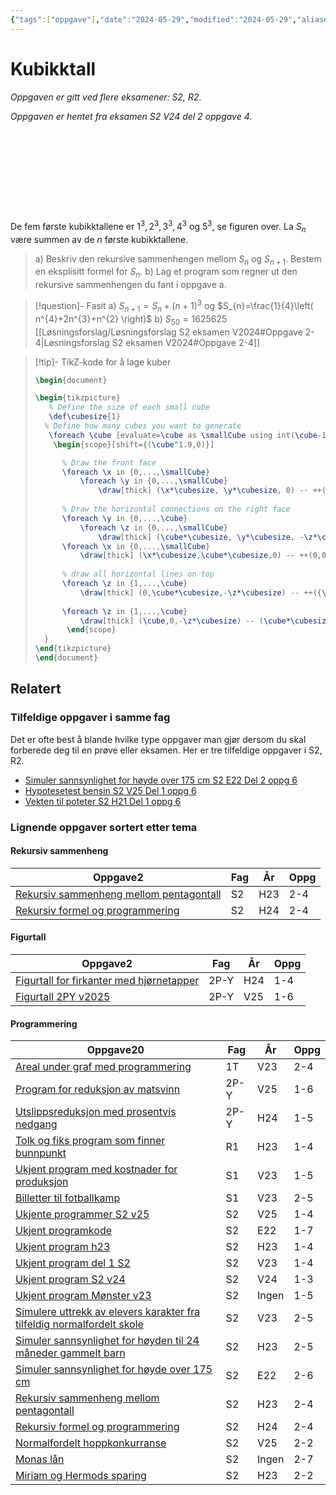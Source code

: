 ```yaml
---
{"tags":["oppgave"],"date":"2024-05-29","modified":"2024-05-29","aliases":null,"dg-publish":true,"temaer":["rekursiv sammenheng","figurtall","programmering"],"fag":["s2","r2"],"eksamen":"v24","del":2,"oppgave":"4","title":"Kubikktall","source":null,"todo":null,"permalink":"/kubikktall/","dgPassFrontmatter":true}
---
```



# Kubikktall

<p><span><em>Oppgaven er gitt ved flere eksamener: S2, R2.</em></span></p><p><span><em>Oppgaven er hentet fra eksamen S2 V24 del 2 oppgave 4.</em></span></p>

<?xml version="1.0" encoding="UTF-8"?>
<svg xmlns="http://www.w3.org/2000/svg" xmlns:xlink="http://www.w3.org/1999/xlink" width="772.01" height="197.095" viewBox="0 0 772.01 197.095">
<defs>
<clipPath id="clip-0">
<path clip-rule="nonzero" d="M 0 167 L 30 167 L 30 197.09375 L 0 197.09375 Z M 0 167 "/>
</clipPath>
<clipPath id="clip-1">
<path clip-rule="nonzero" d="M 17 174 L 51 174 L 51 197.09375 L 17 197.09375 Z M 17 174 "/>
</clipPath>
<clipPath id="clip-2">
<path clip-rule="nonzero" d="M 77 167 L 107 167 L 107 197.09375 L 77 197.09375 Z M 77 167 "/>
</clipPath>
<clipPath id="clip-3">
<path clip-rule="nonzero" d="M 105 167 L 135 167 L 135 197.09375 L 105 197.09375 Z M 105 167 "/>
</clipPath>
<clipPath id="clip-4">
<path clip-rule="nonzero" d="M 123 174 L 157 174 L 157 197.09375 L 123 197.09375 Z M 123 174 "/>
</clipPath>
<clipPath id="clip-5">
<path clip-rule="nonzero" d="M 134 163 L 168 163 L 168 197.09375 L 134 197.09375 Z M 134 163 "/>
</clipPath>
<clipPath id="clip-6">
<path clip-rule="nonzero" d="M 200 167 L 230 167 L 230 197.09375 L 200 197.09375 Z M 200 167 "/>
</clipPath>
<clipPath id="clip-7">
<path clip-rule="nonzero" d="M 228 167 L 258 167 L 258 197.09375 L 228 197.09375 Z M 228 167 "/>
</clipPath>
<clipPath id="clip-8">
<path clip-rule="nonzero" d="M 256 167 L 287 167 L 287 197.09375 L 256 197.09375 Z M 256 167 "/>
</clipPath>
<clipPath id="clip-9">
<path clip-rule="nonzero" d="M 274 174 L 308 174 L 308 197.09375 L 274 197.09375 Z M 274 174 "/>
</clipPath>
<clipPath id="clip-10">
<path clip-rule="nonzero" d="M 285 163 L 319 163 L 319 197.09375 L 285 197.09375 Z M 285 163 "/>
</clipPath>
<clipPath id="clip-11">
<path clip-rule="nonzero" d="M 366 167 L 396 167 L 396 197.09375 L 366 197.09375 Z M 366 167 "/>
</clipPath>
<clipPath id="clip-12">
<path clip-rule="nonzero" d="M 394 167 L 424 167 L 424 197.09375 L 394 197.09375 Z M 394 167 "/>
</clipPath>
<clipPath id="clip-13">
<path clip-rule="nonzero" d="M 423 167 L 453 167 L 453 197.09375 L 423 197.09375 Z M 423 167 "/>
</clipPath>
<clipPath id="clip-14">
<path clip-rule="nonzero" d="M 451 167 L 481 167 L 481 197.09375 L 451 197.09375 Z M 451 167 "/>
</clipPath>
<clipPath id="clip-15">
<path clip-rule="nonzero" d="M 468 174 L 503 174 L 503 197.09375 L 468 197.09375 Z M 468 174 "/>
</clipPath>
<clipPath id="clip-16">
<path clip-rule="nonzero" d="M 479 163 L 514 163 L 514 197.09375 L 479 197.09375 Z M 479 163 "/>
</clipPath>
<clipPath id="clip-17">
<path clip-rule="nonzero" d="M 574 167 L 605 167 L 605 197.09375 L 574 197.09375 Z M 574 167 "/>
</clipPath>
<clipPath id="clip-18">
<path clip-rule="nonzero" d="M 603 167 L 633 167 L 633 197.09375 L 603 197.09375 Z M 603 167 "/>
</clipPath>
<clipPath id="clip-19">
<path clip-rule="nonzero" d="M 631 167 L 661 167 L 661 197.09375 L 631 197.09375 Z M 631 167 "/>
</clipPath>
<clipPath id="clip-20">
<path clip-rule="nonzero" d="M 659 167 L 690 167 L 690 197.09375 L 659 197.09375 Z M 659 167 "/>
</clipPath>
<clipPath id="clip-21">
<path clip-rule="nonzero" d="M 688 167 L 718 167 L 718 197.09375 L 688 197.09375 Z M 688 167 "/>
</clipPath>
<clipPath id="clip-22">
<path clip-rule="nonzero" d="M 705 174 L 740 174 L 740 197.09375 L 705 197.09375 Z M 705 174 "/>
</clipPath>
<clipPath id="clip-23">
<path clip-rule="nonzero" d="M 716 163 L 751 163 L 751 197.09375 L 716 197.09375 Z M 716 163 "/>
</clipPath>
<clipPath id="clip-24">
<path clip-rule="nonzero" d="M 749 130 L 772.011719 130 L 772.011719 165 L 749 165 Z M 749 130 "/>
</clipPath>
<clipPath id="clip-25">
<path clip-rule="nonzero" d="M 749 102 L 772.011719 102 L 772.011719 136 L 749 136 Z M 749 102 "/>
</clipPath>
<clipPath id="clip-26">
<path clip-rule="nonzero" d="M 749 74 L 772.011719 74 L 772.011719 108 L 749 108 Z M 749 74 "/>
</clipPath>
<clipPath id="clip-27">
<path clip-rule="nonzero" d="M 749 45 L 772.011719 45 L 772.011719 80 L 749 80 Z M 749 45 "/>
</clipPath>
<clipPath id="clip-28">
<path clip-rule="nonzero" d="M 749 17 L 772.011719 17 L 772.011719 51 L 749 51 Z M 749 17 "/>
</clipPath>
<clipPath id="clip-29">
<path clip-rule="nonzero" d="M 749 0 L 772.011719 0 L 772.011719 23 L 749 23 Z M 749 0 "/>
</clipPath>
<clipPath id="clip-30">
<path clip-rule="nonzero" d="M 629 0 L 772.011719 0 L 772.011719 1 L 629 1 Z M 629 0 "/>
</clipPath>
<clipPath id="clip-31">
<path clip-rule="nonzero" d="M 771 0 L 772.011719 0 L 772.011719 143 L 771 143 Z M 771 0 "/>
</clipPath>
</defs>
<g clip-path="url(#clip-0)">
<path fill="none" stroke-width="0.79701" stroke-linecap="butt" stroke-linejoin="miter" stroke="rgb(100%, 100%, 100%)" stroke-opacity="1" stroke-miterlimit="10" d="M 28.346437 0.0006875 L 56.694094 0.0006875 L 56.694094 28.348344 L 28.346437 28.348344 Z M 28.346437 0.0006875 " transform="matrix(1, 0, 0, -1, -27.948, 196.696)"/>
</g>
<g clip-path="url(#clip-1)">
<path fill="none" stroke-width="0.79701" stroke-linecap="butt" stroke-linejoin="miter" stroke="rgb(100%, 100%, 100%)" stroke-opacity="1" stroke-miterlimit="10" d="M 56.694094 0.0006875 L 67.608156 10.91475 " transform="matrix(1, 0, 0, -1, -27.948, 196.696)"/>
</g>
<path fill="none" stroke-width="0.79701" stroke-linecap="butt" stroke-linejoin="miter" stroke="rgb(100%, 100%, 100%)" stroke-opacity="1" stroke-miterlimit="10" d="M 56.694094 28.348344 L 67.608156 39.2585 " transform="matrix(1, 0, 0, -1, -27.948, 196.696)"/>
<path fill="none" stroke-width="0.79701" stroke-linecap="butt" stroke-linejoin="miter" stroke="rgb(100%, 100%, 100%)" stroke-opacity="1" stroke-miterlimit="10" d="M 28.346437 28.348344 L 39.2605 39.2585 " transform="matrix(1, 0, 0, -1, -27.948, 196.696)"/>
<path fill="none" stroke-width="0.79701" stroke-linecap="butt" stroke-linejoin="miter" stroke="rgb(100%, 100%, 100%)" stroke-opacity="1" stroke-miterlimit="10" d="M 39.2605 39.2585 L 67.608156 39.2585 " transform="matrix(1, 0, 0, -1, -27.948, 196.696)"/>
<path fill="none" stroke-width="0.79701" stroke-linecap="butt" stroke-linejoin="miter" stroke="rgb(100%, 100%, 100%)" stroke-opacity="1" stroke-miterlimit="10" d="M 67.608156 10.91475 L 67.608156 39.2585 " transform="matrix(1, 0, 0, -1, -27.948, 196.696)"/>
<g clip-path="url(#clip-2)">
<path fill="none" stroke-width="0.79701" stroke-linecap="butt" stroke-linejoin="miter" stroke="rgb(100%, 100%, 100%)" stroke-opacity="1" stroke-miterlimit="10" d="M 105.768312 0.0006875 L 134.115969 0.0006875 L 134.115969 28.348344 L 105.768312 28.348344 Z M 105.768312 0.0006875 " transform="matrix(1, 0, 0, -1, -27.948, 196.696)"/>
</g>
<path fill="none" stroke-width="0.79701" stroke-linecap="butt" stroke-linejoin="miter" stroke="rgb(100%, 100%, 100%)" stroke-opacity="1" stroke-miterlimit="10" d="M 105.768312 28.348344 L 134.115969 28.348344 L 134.115969 56.692094 L 105.768312 56.692094 Z M 105.768312 28.348344 " transform="matrix(1, 0, 0, -1, -27.948, 196.696)"/>
<g clip-path="url(#clip-3)">
<path fill="none" stroke-width="0.79701" stroke-linecap="butt" stroke-linejoin="miter" stroke="rgb(100%, 100%, 100%)" stroke-opacity="1" stroke-miterlimit="10" d="M 134.115969 0.0006875 L 162.463625 0.0006875 L 162.463625 28.348344 L 134.115969 28.348344 Z M 134.115969 0.0006875 " transform="matrix(1, 0, 0, -1, -27.948, 196.696)"/>
</g>
<path fill="none" stroke-width="0.79701" stroke-linecap="butt" stroke-linejoin="miter" stroke="rgb(100%, 100%, 100%)" stroke-opacity="1" stroke-miterlimit="10" d="M 134.115969 28.348344 L 162.463625 28.348344 L 162.463625 56.692094 L 134.115969 56.692094 Z M 134.115969 28.348344 " transform="matrix(1, 0, 0, -1, -27.948, 196.696)"/>
<g clip-path="url(#clip-4)">
<path fill="none" stroke-width="0.79701" stroke-linecap="butt" stroke-linejoin="miter" stroke="rgb(100%, 100%, 100%)" stroke-opacity="1" stroke-miterlimit="10" d="M 162.463625 0.0006875 L 173.377688 10.91475 " transform="matrix(1, 0, 0, -1, -27.948, 196.696)"/>
</g>
<g clip-path="url(#clip-5)">
<path fill="none" stroke-width="0.79701" stroke-linecap="butt" stroke-linejoin="miter" stroke="rgb(100%, 100%, 100%)" stroke-opacity="1" stroke-miterlimit="10" d="M 173.377688 10.91475 L 184.287844 21.824906 " transform="matrix(1, 0, 0, -1, -27.948, 196.696)"/>
</g>
<path fill="none" stroke-width="0.79701" stroke-linecap="butt" stroke-linejoin="miter" stroke="rgb(100%, 100%, 100%)" stroke-opacity="1" stroke-miterlimit="10" d="M 162.463625 28.348344 L 173.377688 39.2585 " transform="matrix(1, 0, 0, -1, -27.948, 196.696)"/>
<path fill="none" stroke-width="0.79701" stroke-linecap="butt" stroke-linejoin="miter" stroke="rgb(100%, 100%, 100%)" stroke-opacity="1" stroke-miterlimit="10" d="M 173.377688 39.2585 L 184.287844 50.172562 " transform="matrix(1, 0, 0, -1, -27.948, 196.696)"/>
<path fill="none" stroke-width="0.79701" stroke-linecap="butt" stroke-linejoin="miter" stroke="rgb(100%, 100%, 100%)" stroke-opacity="1" stroke-miterlimit="10" d="M 162.463625 56.692094 L 173.377688 67.606156 " transform="matrix(1, 0, 0, -1, -27.948, 196.696)"/>
<path fill="none" stroke-width="0.79701" stroke-linecap="butt" stroke-linejoin="miter" stroke="rgb(100%, 100%, 100%)" stroke-opacity="1" stroke-miterlimit="10" d="M 173.377688 67.606156 L 184.287844 78.520219 " transform="matrix(1, 0, 0, -1, -27.948, 196.696)"/>
<path fill="none" stroke-width="0.79701" stroke-linecap="butt" stroke-linejoin="miter" stroke="rgb(100%, 100%, 100%)" stroke-opacity="1" stroke-miterlimit="10" d="M 105.768312 56.692094 L 127.596437 78.520219 " transform="matrix(1, 0, 0, -1, -27.948, 196.696)"/>
<path fill="none" stroke-width="0.79701" stroke-linecap="butt" stroke-linejoin="miter" stroke="rgb(100%, 100%, 100%)" stroke-opacity="1" stroke-miterlimit="10" d="M 134.115969 56.692094 L 155.944094 78.520219 " transform="matrix(1, 0, 0, -1, -27.948, 196.696)"/>
<path fill="none" stroke-width="0.79701" stroke-linecap="butt" stroke-linejoin="miter" stroke="rgb(100%, 100%, 100%)" stroke-opacity="1" stroke-miterlimit="10" d="M 116.682375 67.606156 L 173.377688 67.606156 " transform="matrix(1, 0, 0, -1, -27.948, 196.696)"/>
<path fill="none" stroke-width="0.79701" stroke-linecap="butt" stroke-linejoin="miter" stroke="rgb(100%, 100%, 100%)" stroke-opacity="1" stroke-miterlimit="10" d="M 127.596437 78.520219 L 184.287844 78.520219 " transform="matrix(1, 0, 0, -1, -27.948, 196.696)"/>
<path fill="none" stroke-width="0.79701" stroke-linecap="butt" stroke-linejoin="miter" stroke="rgb(100%, 100%, 100%)" stroke-opacity="1" stroke-miterlimit="10" d="M 173.377688 10.91475 L 173.377688 67.606156 " transform="matrix(1, 0, 0, -1, -27.948, 196.696)"/>
<path fill="none" stroke-width="0.79701" stroke-linecap="butt" stroke-linejoin="miter" stroke="rgb(100%, 100%, 100%)" stroke-opacity="1" stroke-miterlimit="10" d="M 184.287844 21.824906 L 184.287844 78.520219 " transform="matrix(1, 0, 0, -1, -27.948, 196.696)"/>
<g clip-path="url(#clip-6)">
<path fill="none" stroke-width="0.79701" stroke-linecap="butt" stroke-linejoin="miter" stroke="rgb(100%, 100%, 100%)" stroke-opacity="1" stroke-miterlimit="10" d="M 228.553469 0.0006875 L 256.901125 0.0006875 L 256.901125 28.348344 L 228.553469 28.348344 Z M 228.553469 0.0006875 " transform="matrix(1, 0, 0, -1, -27.948, 196.696)"/>
</g>
<path fill="none" stroke-width="0.79701" stroke-linecap="butt" stroke-linejoin="miter" stroke="rgb(100%, 100%, 100%)" stroke-opacity="1" stroke-miterlimit="10" d="M 228.553469 28.348344 L 256.901125 28.348344 L 256.901125 56.692094 L 228.553469 56.692094 Z M 228.553469 28.348344 " transform="matrix(1, 0, 0, -1, -27.948, 196.696)"/>
<path fill="none" stroke-width="0.79701" stroke-linecap="butt" stroke-linejoin="miter" stroke="rgb(100%, 100%, 100%)" stroke-opacity="1" stroke-miterlimit="10" d="M 228.553469 56.692094 L 256.901125 56.692094 L 256.901125 85.03975 L 228.553469 85.03975 Z M 228.553469 56.692094 " transform="matrix(1, 0, 0, -1, -27.948, 196.696)"/>
<g clip-path="url(#clip-7)">
<path fill="none" stroke-width="0.79701" stroke-linecap="butt" stroke-linejoin="miter" stroke="rgb(100%, 100%, 100%)" stroke-opacity="1" stroke-miterlimit="10" d="M 256.901125 0.0006875 L 285.248781 0.0006875 L 285.248781 28.348344 L 256.901125 28.348344 Z M 256.901125 0.0006875 " transform="matrix(1, 0, 0, -1, -27.948, 196.696)"/>
</g>
<path fill="none" stroke-width="0.79701" stroke-linecap="butt" stroke-linejoin="miter" stroke="rgb(100%, 100%, 100%)" stroke-opacity="1" stroke-miterlimit="10" d="M 256.901125 28.348344 L 285.248781 28.348344 L 285.248781 56.692094 L 256.901125 56.692094 Z M 256.901125 28.348344 " transform="matrix(1, 0, 0, -1, -27.948, 196.696)"/>
<path fill="none" stroke-width="0.79701" stroke-linecap="butt" stroke-linejoin="miter" stroke="rgb(100%, 100%, 100%)" stroke-opacity="1" stroke-miterlimit="10" d="M 256.901125 56.692094 L 285.248781 56.692094 L 285.248781 85.03975 L 256.901125 85.03975 Z M 256.901125 56.692094 " transform="matrix(1, 0, 0, -1, -27.948, 196.696)"/>
<g clip-path="url(#clip-8)">
<path fill="none" stroke-width="0.79701" stroke-linecap="butt" stroke-linejoin="miter" stroke="rgb(100%, 100%, 100%)" stroke-opacity="1" stroke-miterlimit="10" d="M 285.248781 0.0006875 L 313.596437 0.0006875 L 313.596437 28.348344 L 285.248781 28.348344 Z M 285.248781 0.0006875 " transform="matrix(1, 0, 0, -1, -27.948, 196.696)"/>
</g>
<path fill="none" stroke-width="0.79701" stroke-linecap="butt" stroke-linejoin="miter" stroke="rgb(100%, 100%, 100%)" stroke-opacity="1" stroke-miterlimit="10" d="M 285.248781 28.348344 L 313.596437 28.348344 L 313.596437 56.692094 L 285.248781 56.692094 Z M 285.248781 28.348344 " transform="matrix(1, 0, 0, -1, -27.948, 196.696)"/>
<path fill="none" stroke-width="0.79701" stroke-linecap="butt" stroke-linejoin="miter" stroke="rgb(100%, 100%, 100%)" stroke-opacity="1" stroke-miterlimit="10" d="M 285.248781 56.692094 L 313.596437 56.692094 L 313.596437 85.03975 L 285.248781 85.03975 Z M 285.248781 56.692094 " transform="matrix(1, 0, 0, -1, -27.948, 196.696)"/>
<g clip-path="url(#clip-9)">
<path fill="none" stroke-width="0.79701" stroke-linecap="butt" stroke-linejoin="miter" stroke="rgb(100%, 100%, 100%)" stroke-opacity="1" stroke-miterlimit="10" d="M 313.596437 0.0006875 L 324.506594 10.91475 " transform="matrix(1, 0, 0, -1, -27.948, 196.696)"/>
</g>
<g clip-path="url(#clip-10)">
<path fill="none" stroke-width="0.79701" stroke-linecap="butt" stroke-linejoin="miter" stroke="rgb(100%, 100%, 100%)" stroke-opacity="1" stroke-miterlimit="10" d="M 324.506594 10.91475 L 335.420656 21.824906 " transform="matrix(1, 0, 0, -1, -27.948, 196.696)"/>
</g>
<path fill="none" stroke-width="0.79701" stroke-linecap="butt" stroke-linejoin="miter" stroke="rgb(100%, 100%, 100%)" stroke-opacity="1" stroke-miterlimit="10" d="M 335.420656 21.824906 L 346.334719 32.738969 " transform="matrix(1, 0, 0, -1, -27.948, 196.696)"/>
<path fill="none" stroke-width="0.79701" stroke-linecap="butt" stroke-linejoin="miter" stroke="rgb(100%, 100%, 100%)" stroke-opacity="1" stroke-miterlimit="10" d="M 313.596437 28.348344 L 324.506594 39.2585 " transform="matrix(1, 0, 0, -1, -27.948, 196.696)"/>
<path fill="none" stroke-width="0.79701" stroke-linecap="butt" stroke-linejoin="miter" stroke="rgb(100%, 100%, 100%)" stroke-opacity="1" stroke-miterlimit="10" d="M 324.506594 39.2585 L 335.420656 50.172562 " transform="matrix(1, 0, 0, -1, -27.948, 196.696)"/>
<path fill="none" stroke-width="0.79701" stroke-linecap="butt" stroke-linejoin="miter" stroke="rgb(100%, 100%, 100%)" stroke-opacity="1" stroke-miterlimit="10" d="M 335.420656 50.172562 L 346.334719 61.086625 " transform="matrix(1, 0, 0, -1, -27.948, 196.696)"/>
<path fill="none" stroke-width="0.79701" stroke-linecap="butt" stroke-linejoin="miter" stroke="rgb(100%, 100%, 100%)" stroke-opacity="1" stroke-miterlimit="10" d="M 313.596437 56.692094 L 324.506594 67.606156 " transform="matrix(1, 0, 0, -1, -27.948, 196.696)"/>
<path fill="none" stroke-width="0.79701" stroke-linecap="butt" stroke-linejoin="miter" stroke="rgb(100%, 100%, 100%)" stroke-opacity="1" stroke-miterlimit="10" d="M 324.506594 67.606156 L 335.420656 78.520219 " transform="matrix(1, 0, 0, -1, -27.948, 196.696)"/>
<path fill="none" stroke-width="0.79701" stroke-linecap="butt" stroke-linejoin="miter" stroke="rgb(100%, 100%, 100%)" stroke-opacity="1" stroke-miterlimit="10" d="M 335.420656 78.520219 L 346.334719 89.434281 " transform="matrix(1, 0, 0, -1, -27.948, 196.696)"/>
<path fill="none" stroke-width="0.79701" stroke-linecap="butt" stroke-linejoin="miter" stroke="rgb(100%, 100%, 100%)" stroke-opacity="1" stroke-miterlimit="10" d="M 313.596437 85.03975 L 324.506594 95.953812 " transform="matrix(1, 0, 0, -1, -27.948, 196.696)"/>
<path fill="none" stroke-width="0.79701" stroke-linecap="butt" stroke-linejoin="miter" stroke="rgb(100%, 100%, 100%)" stroke-opacity="1" stroke-miterlimit="10" d="M 324.506594 95.953812 L 335.420656 106.867875 " transform="matrix(1, 0, 0, -1, -27.948, 196.696)"/>
<path fill="none" stroke-width="0.79701" stroke-linecap="butt" stroke-linejoin="miter" stroke="rgb(100%, 100%, 100%)" stroke-opacity="1" stroke-miterlimit="10" d="M 335.420656 106.867875 L 346.334719 117.781937 " transform="matrix(1, 0, 0, -1, -27.948, 196.696)"/>
<path fill="none" stroke-width="0.79701" stroke-linecap="butt" stroke-linejoin="miter" stroke="rgb(100%, 100%, 100%)" stroke-opacity="1" stroke-miterlimit="10" d="M 228.553469 85.03975 L 261.295656 117.781937 " transform="matrix(1, 0, 0, -1, -27.948, 196.696)"/>
<path fill="none" stroke-width="0.79701" stroke-linecap="butt" stroke-linejoin="miter" stroke="rgb(100%, 100%, 100%)" stroke-opacity="1" stroke-miterlimit="10" d="M 256.901125 85.03975 L 289.639406 117.781937 " transform="matrix(1, 0, 0, -1, -27.948, 196.696)"/>
<path fill="none" stroke-width="0.79701" stroke-linecap="butt" stroke-linejoin="miter" stroke="rgb(100%, 100%, 100%)" stroke-opacity="1" stroke-miterlimit="10" d="M 285.248781 85.03975 L 317.987062 117.781937 " transform="matrix(1, 0, 0, -1, -27.948, 196.696)"/>
<path fill="none" stroke-width="0.79701" stroke-linecap="butt" stroke-linejoin="miter" stroke="rgb(100%, 100%, 100%)" stroke-opacity="1" stroke-miterlimit="10" d="M 239.467531 95.953812 L 324.506594 95.953812 " transform="matrix(1, 0, 0, -1, -27.948, 196.696)"/>
<path fill="none" stroke-width="0.79701" stroke-linecap="butt" stroke-linejoin="miter" stroke="rgb(100%, 100%, 100%)" stroke-opacity="1" stroke-miterlimit="10" d="M 250.381594 106.867875 L 335.420656 106.867875 " transform="matrix(1, 0, 0, -1, -27.948, 196.696)"/>
<path fill="none" stroke-width="0.79701" stroke-linecap="butt" stroke-linejoin="miter" stroke="rgb(100%, 100%, 100%)" stroke-opacity="1" stroke-miterlimit="10" d="M 261.295656 117.781937 L 346.334719 117.781937 " transform="matrix(1, 0, 0, -1, -27.948, 196.696)"/>
<path fill="none" stroke-width="0.79701" stroke-linecap="butt" stroke-linejoin="miter" stroke="rgb(100%, 100%, 100%)" stroke-opacity="1" stroke-miterlimit="10" d="M 324.506594 10.91475 L 324.506594 95.953812 " transform="matrix(1, 0, 0, -1, -27.948, 196.696)"/>
<path fill="none" stroke-width="0.79701" stroke-linecap="butt" stroke-linejoin="miter" stroke="rgb(100%, 100%, 100%)" stroke-opacity="1" stroke-miterlimit="10" d="M 335.420656 21.824906 L 335.420656 106.867875 " transform="matrix(1, 0, 0, -1, -27.948, 196.696)"/>
<path fill="none" stroke-width="0.79701" stroke-linecap="butt" stroke-linejoin="miter" stroke="rgb(100%, 100%, 100%)" stroke-opacity="1" stroke-miterlimit="10" d="M 346.334719 32.738969 L 346.334719 117.781937 " transform="matrix(1, 0, 0, -1, -27.948, 196.696)"/>
<g clip-path="url(#clip-11)">
<path fill="none" stroke-width="0.79701" stroke-linecap="butt" stroke-linejoin="miter" stroke="rgb(100%, 100%, 100%)" stroke-opacity="1" stroke-miterlimit="10" d="M 394.819094 0.0006875 L 423.16675 0.0006875 L 423.16675 28.348344 L 394.819094 28.348344 Z M 394.819094 0.0006875 " transform="matrix(1, 0, 0, -1, -27.948, 196.696)"/>
</g>
<path fill="none" stroke-width="0.79701" stroke-linecap="butt" stroke-linejoin="miter" stroke="rgb(100%, 100%, 100%)" stroke-opacity="1" stroke-miterlimit="10" d="M 394.819094 28.348344 L 423.16675 28.348344 L 423.16675 56.692094 L 394.819094 56.692094 Z M 394.819094 28.348344 " transform="matrix(1, 0, 0, -1, -27.948, 196.696)"/>
<path fill="none" stroke-width="0.79701" stroke-linecap="butt" stroke-linejoin="miter" stroke="rgb(100%, 100%, 100%)" stroke-opacity="1" stroke-miterlimit="10" d="M 394.819094 56.692094 L 423.16675 56.692094 L 423.16675 85.03975 L 394.819094 85.03975 Z M 394.819094 56.692094 " transform="matrix(1, 0, 0, -1, -27.948, 196.696)"/>
<path fill="none" stroke-width="0.79701" stroke-linecap="butt" stroke-linejoin="miter" stroke="rgb(100%, 100%, 100%)" stroke-opacity="1" stroke-miterlimit="10" d="M 394.819094 85.03975 L 423.16675 85.03975 L 423.16675 113.387406 L 394.819094 113.387406 Z M 394.819094 85.03975 " transform="matrix(1, 0, 0, -1, -27.948, 196.696)"/>
<g clip-path="url(#clip-12)">
<path fill="none" stroke-width="0.79701" stroke-linecap="butt" stroke-linejoin="miter" stroke="rgb(100%, 100%, 100%)" stroke-opacity="1" stroke-miterlimit="10" d="M 423.16675 0.0006875 L 451.514406 0.0006875 L 451.514406 28.348344 L 423.16675 28.348344 Z M 423.16675 0.0006875 " transform="matrix(1, 0, 0, -1, -27.948, 196.696)"/>
</g>
<path fill="none" stroke-width="0.79701" stroke-linecap="butt" stroke-linejoin="miter" stroke="rgb(100%, 100%, 100%)" stroke-opacity="1" stroke-miterlimit="10" d="M 423.16675 28.348344 L 451.514406 28.348344 L 451.514406 56.692094 L 423.16675 56.692094 Z M 423.16675 28.348344 " transform="matrix(1, 0, 0, -1, -27.948, 196.696)"/>
<path fill="none" stroke-width="0.79701" stroke-linecap="butt" stroke-linejoin="miter" stroke="rgb(100%, 100%, 100%)" stroke-opacity="1" stroke-miterlimit="10" d="M 423.16675 56.692094 L 451.514406 56.692094 L 451.514406 85.03975 L 423.16675 85.03975 Z M 423.16675 56.692094 " transform="matrix(1, 0, 0, -1, -27.948, 196.696)"/>
<path fill="none" stroke-width="0.79701" stroke-linecap="butt" stroke-linejoin="miter" stroke="rgb(100%, 100%, 100%)" stroke-opacity="1" stroke-miterlimit="10" d="M 423.16675 85.03975 L 451.514406 85.03975 L 451.514406 113.387406 L 423.16675 113.387406 Z M 423.16675 85.03975 " transform="matrix(1, 0, 0, -1, -27.948, 196.696)"/>
<g clip-path="url(#clip-13)">
<path fill="none" stroke-width="0.79701" stroke-linecap="butt" stroke-linejoin="miter" stroke="rgb(100%, 100%, 100%)" stroke-opacity="1" stroke-miterlimit="10" d="M 451.514406 0.0006875 L 479.858156 0.0006875 L 479.858156 28.348344 L 451.514406 28.348344 Z M 451.514406 0.0006875 " transform="matrix(1, 0, 0, -1, -27.948, 196.696)"/>
</g>
<path fill="none" stroke-width="0.79701" stroke-linecap="butt" stroke-linejoin="miter" stroke="rgb(100%, 100%, 100%)" stroke-opacity="1" stroke-miterlimit="10" d="M 451.514406 28.348344 L 479.858156 28.348344 L 479.858156 56.692094 L 451.514406 56.692094 Z M 451.514406 28.348344 " transform="matrix(1, 0, 0, -1, -27.948, 196.696)"/>
<path fill="none" stroke-width="0.79701" stroke-linecap="butt" stroke-linejoin="miter" stroke="rgb(100%, 100%, 100%)" stroke-opacity="1" stroke-miterlimit="10" d="M 451.514406 56.692094 L 479.858156 56.692094 L 479.858156 85.03975 L 451.514406 85.03975 Z M 451.514406 56.692094 " transform="matrix(1, 0, 0, -1, -27.948, 196.696)"/>
<path fill="none" stroke-width="0.79701" stroke-linecap="butt" stroke-linejoin="miter" stroke="rgb(100%, 100%, 100%)" stroke-opacity="1" stroke-miterlimit="10" d="M 451.514406 85.03975 L 479.858156 85.03975 L 479.858156 113.387406 L 451.514406 113.387406 Z M 451.514406 85.03975 " transform="matrix(1, 0, 0, -1, -27.948, 196.696)"/>
<g clip-path="url(#clip-14)">
<path fill="none" stroke-width="0.79701" stroke-linecap="butt" stroke-linejoin="miter" stroke="rgb(100%, 100%, 100%)" stroke-opacity="1" stroke-miterlimit="10" d="M 479.858156 0.0006875 L 508.205812 0.0006875 L 508.205812 28.348344 L 479.858156 28.348344 Z M 479.858156 0.0006875 " transform="matrix(1, 0, 0, -1, -27.948, 196.696)"/>
</g>
<path fill="none" stroke-width="0.79701" stroke-linecap="butt" stroke-linejoin="miter" stroke="rgb(100%, 100%, 100%)" stroke-opacity="1" stroke-miterlimit="10" d="M 479.858156 28.348344 L 508.205812 28.348344 L 508.205812 56.692094 L 479.858156 56.692094 Z M 479.858156 28.348344 " transform="matrix(1, 0, 0, -1, -27.948, 196.696)"/>
<path fill="none" stroke-width="0.79701" stroke-linecap="butt" stroke-linejoin="miter" stroke="rgb(100%, 100%, 100%)" stroke-opacity="1" stroke-miterlimit="10" d="M 479.858156 56.692094 L 508.205812 56.692094 L 508.205812 85.03975 L 479.858156 85.03975 Z M 479.858156 56.692094 " transform="matrix(1, 0, 0, -1, -27.948, 196.696)"/>
<path fill="none" stroke-width="0.79701" stroke-linecap="butt" stroke-linejoin="miter" stroke="rgb(100%, 100%, 100%)" stroke-opacity="1" stroke-miterlimit="10" d="M 479.858156 85.03975 L 508.205812 85.03975 L 508.205812 113.387406 L 479.858156 113.387406 Z M 479.858156 85.03975 " transform="matrix(1, 0, 0, -1, -27.948, 196.696)"/>
<g clip-path="url(#clip-15)">
<path fill="none" stroke-width="0.79701" stroke-linecap="butt" stroke-linejoin="miter" stroke="rgb(100%, 100%, 100%)" stroke-opacity="1" stroke-miterlimit="10" d="M 508.205812 0.0006875 L 519.119875 10.91475 " transform="matrix(1, 0, 0, -1, -27.948, 196.696)"/>
</g>
<g clip-path="url(#clip-16)">
<path fill="none" stroke-width="0.79701" stroke-linecap="butt" stroke-linejoin="miter" stroke="rgb(100%, 100%, 100%)" stroke-opacity="1" stroke-miterlimit="10" d="M 519.119875 10.91475 L 530.033937 21.824906 " transform="matrix(1, 0, 0, -1, -27.948, 196.696)"/>
</g>
<path fill="none" stroke-width="0.79701" stroke-linecap="butt" stroke-linejoin="miter" stroke="rgb(100%, 100%, 100%)" stroke-opacity="1" stroke-miterlimit="10" d="M 530.033937 21.824906 L 540.948 32.738969 " transform="matrix(1, 0, 0, -1, -27.948, 196.696)"/>
<path fill="none" stroke-width="0.79701" stroke-linecap="butt" stroke-linejoin="miter" stroke="rgb(100%, 100%, 100%)" stroke-opacity="1" stroke-miterlimit="10" d="M 540.948 32.738969 L 551.858156 43.653031 " transform="matrix(1, 0, 0, -1, -27.948, 196.696)"/>
<path fill="none" stroke-width="0.79701" stroke-linecap="butt" stroke-linejoin="miter" stroke="rgb(100%, 100%, 100%)" stroke-opacity="1" stroke-miterlimit="10" d="M 508.205812 28.348344 L 519.119875 39.2585 " transform="matrix(1, 0, 0, -1, -27.948, 196.696)"/>
<path fill="none" stroke-width="0.79701" stroke-linecap="butt" stroke-linejoin="miter" stroke="rgb(100%, 100%, 100%)" stroke-opacity="1" stroke-miterlimit="10" d="M 519.119875 39.2585 L 530.033937 50.172562 " transform="matrix(1, 0, 0, -1, -27.948, 196.696)"/>
<path fill="none" stroke-width="0.79701" stroke-linecap="butt" stroke-linejoin="miter" stroke="rgb(100%, 100%, 100%)" stroke-opacity="1" stroke-miterlimit="10" d="M 530.033937 50.172562 L 540.948 61.086625 " transform="matrix(1, 0, 0, -1, -27.948, 196.696)"/>
<path fill="none" stroke-width="0.79701" stroke-linecap="butt" stroke-linejoin="miter" stroke="rgb(100%, 100%, 100%)" stroke-opacity="1" stroke-miterlimit="10" d="M 540.948 61.086625 L 551.858156 72.000687 " transform="matrix(1, 0, 0, -1, -27.948, 196.696)"/>
<path fill="none" stroke-width="0.79701" stroke-linecap="butt" stroke-linejoin="miter" stroke="rgb(100%, 100%, 100%)" stroke-opacity="1" stroke-miterlimit="10" d="M 508.205812 56.692094 L 519.119875 67.606156 " transform="matrix(1, 0, 0, -1, -27.948, 196.696)"/>
<path fill="none" stroke-width="0.79701" stroke-linecap="butt" stroke-linejoin="miter" stroke="rgb(100%, 100%, 100%)" stroke-opacity="1" stroke-miterlimit="10" d="M 519.119875 67.606156 L 530.033937 78.520219 " transform="matrix(1, 0, 0, -1, -27.948, 196.696)"/>
<path fill="none" stroke-width="0.79701" stroke-linecap="butt" stroke-linejoin="miter" stroke="rgb(100%, 100%, 100%)" stroke-opacity="1" stroke-miterlimit="10" d="M 530.033937 78.520219 L 540.948 89.434281 " transform="matrix(1, 0, 0, -1, -27.948, 196.696)"/>
<path fill="none" stroke-width="0.79701" stroke-linecap="butt" stroke-linejoin="miter" stroke="rgb(100%, 100%, 100%)" stroke-opacity="1" stroke-miterlimit="10" d="M 540.948 89.434281 L 551.858156 100.348344 " transform="matrix(1, 0, 0, -1, -27.948, 196.696)"/>
<path fill="none" stroke-width="0.79701" stroke-linecap="butt" stroke-linejoin="miter" stroke="rgb(100%, 100%, 100%)" stroke-opacity="1" stroke-miterlimit="10" d="M 508.205812 85.03975 L 519.119875 95.953812 " transform="matrix(1, 0, 0, -1, -27.948, 196.696)"/>
<path fill="none" stroke-width="0.79701" stroke-linecap="butt" stroke-linejoin="miter" stroke="rgb(100%, 100%, 100%)" stroke-opacity="1" stroke-miterlimit="10" d="M 519.119875 95.953812 L 530.033937 106.867875 " transform="matrix(1, 0, 0, -1, -27.948, 196.696)"/>
<path fill="none" stroke-width="0.79701" stroke-linecap="butt" stroke-linejoin="miter" stroke="rgb(100%, 100%, 100%)" stroke-opacity="1" stroke-miterlimit="10" d="M 530.033937 106.867875 L 540.948 117.781937 " transform="matrix(1, 0, 0, -1, -27.948, 196.696)"/>
<path fill="none" stroke-width="0.79701" stroke-linecap="butt" stroke-linejoin="miter" stroke="rgb(100%, 100%, 100%)" stroke-opacity="1" stroke-miterlimit="10" d="M 540.948 117.781937 L 551.858156 128.692094 " transform="matrix(1, 0, 0, -1, -27.948, 196.696)"/>
<path fill="none" stroke-width="0.79701" stroke-linecap="butt" stroke-linejoin="miter" stroke="rgb(100%, 100%, 100%)" stroke-opacity="1" stroke-miterlimit="10" d="M 508.205812 113.387406 L 519.119875 124.301469 " transform="matrix(1, 0, 0, -1, -27.948, 196.696)"/>
<path fill="none" stroke-width="0.79701" stroke-linecap="butt" stroke-linejoin="miter" stroke="rgb(100%, 100%, 100%)" stroke-opacity="1" stroke-miterlimit="10" d="M 519.119875 124.301469 L 530.033937 135.215531 " transform="matrix(1, 0, 0, -1, -27.948, 196.696)"/>
<path fill="none" stroke-width="0.79701" stroke-linecap="butt" stroke-linejoin="miter" stroke="rgb(100%, 100%, 100%)" stroke-opacity="1" stroke-miterlimit="10" d="M 530.033937 135.215531 L 540.948 146.125687 " transform="matrix(1, 0, 0, -1, -27.948, 196.696)"/>
<path fill="none" stroke-width="0.79701" stroke-linecap="butt" stroke-linejoin="miter" stroke="rgb(100%, 100%, 100%)" stroke-opacity="1" stroke-miterlimit="10" d="M 540.948 146.125687 L 551.858156 157.03975 " transform="matrix(1, 0, 0, -1, -27.948, 196.696)"/>
<path fill="none" stroke-width="0.79701" stroke-linecap="butt" stroke-linejoin="miter" stroke="rgb(100%, 100%, 100%)" stroke-opacity="1" stroke-miterlimit="10" d="M 394.819094 113.387406 L 438.471437 157.03975 " transform="matrix(1, 0, 0, -1, -27.948, 196.696)"/>
<path fill="none" stroke-width="0.79701" stroke-linecap="butt" stroke-linejoin="miter" stroke="rgb(100%, 100%, 100%)" stroke-opacity="1" stroke-miterlimit="10" d="M 423.16675 113.387406 L 466.819094 157.03975 " transform="matrix(1, 0, 0, -1, -27.948, 196.696)"/>
<path fill="none" stroke-width="0.79701" stroke-linecap="butt" stroke-linejoin="miter" stroke="rgb(100%, 100%, 100%)" stroke-opacity="1" stroke-miterlimit="10" d="M 451.514406 113.387406 L 495.16675 157.03975 " transform="matrix(1, 0, 0, -1, -27.948, 196.696)"/>
<path fill="none" stroke-width="0.79701" stroke-linecap="butt" stroke-linejoin="miter" stroke="rgb(100%, 100%, 100%)" stroke-opacity="1" stroke-miterlimit="10" d="M 479.858156 113.387406 L 523.514406 157.03975 " transform="matrix(1, 0, 0, -1, -27.948, 196.696)"/>
<path fill="none" stroke-width="0.79701" stroke-linecap="butt" stroke-linejoin="miter" stroke="rgb(100%, 100%, 100%)" stroke-opacity="1" stroke-miterlimit="10" d="M 405.733156 124.301469 L 519.119875 124.301469 " transform="matrix(1, 0, 0, -1, -27.948, 196.696)"/>
<path fill="none" stroke-width="0.79701" stroke-linecap="butt" stroke-linejoin="miter" stroke="rgb(100%, 100%, 100%)" stroke-opacity="1" stroke-miterlimit="10" d="M 416.647219 135.215531 L 530.033937 135.215531 " transform="matrix(1, 0, 0, -1, -27.948, 196.696)"/>
<path fill="none" stroke-width="0.79701" stroke-linecap="butt" stroke-linejoin="miter" stroke="rgb(100%, 100%, 100%)" stroke-opacity="1" stroke-miterlimit="10" d="M 427.561281 146.125687 L 540.948 146.125687 " transform="matrix(1, 0, 0, -1, -27.948, 196.696)"/>
<path fill="none" stroke-width="0.79701" stroke-linecap="butt" stroke-linejoin="miter" stroke="rgb(100%, 100%, 100%)" stroke-opacity="1" stroke-miterlimit="10" d="M 438.471437 157.03975 L 551.858156 157.03975 " transform="matrix(1, 0, 0, -1, -27.948, 196.696)"/>
<path fill="none" stroke-width="0.79701" stroke-linecap="butt" stroke-linejoin="miter" stroke="rgb(100%, 100%, 100%)" stroke-opacity="1" stroke-miterlimit="10" d="M 519.119875 10.91475 L 519.119875 124.301469 " transform="matrix(1, 0, 0, -1, -27.948, 196.696)"/>
<path fill="none" stroke-width="0.79701" stroke-linecap="butt" stroke-linejoin="miter" stroke="rgb(100%, 100%, 100%)" stroke-opacity="1" stroke-miterlimit="10" d="M 530.033937 21.824906 L 530.033937 135.215531 " transform="matrix(1, 0, 0, -1, -27.948, 196.696)"/>
<path fill="none" stroke-width="0.79701" stroke-linecap="butt" stroke-linejoin="miter" stroke="rgb(100%, 100%, 100%)" stroke-opacity="1" stroke-miterlimit="10" d="M 540.948 32.738969 L 540.948 146.125687 " transform="matrix(1, 0, 0, -1, -27.948, 196.696)"/>
<path fill="none" stroke-width="0.79701" stroke-linecap="butt" stroke-linejoin="miter" stroke="rgb(100%, 100%, 100%)" stroke-opacity="1" stroke-miterlimit="10" d="M 551.858156 43.653031 L 551.858156 157.03975 " transform="matrix(1, 0, 0, -1, -27.948, 196.696)"/>
<g clip-path="url(#clip-17)">
<path fill="none" stroke-width="0.79701" stroke-linecap="butt" stroke-linejoin="miter" stroke="rgb(100%, 100%, 100%)" stroke-opacity="1" stroke-miterlimit="10" d="M 603.268312 0.0006875 L 631.615969 0.0006875 L 631.615969 28.348344 L 603.268312 28.348344 Z M 603.268312 0.0006875 " transform="matrix(1, 0, 0, -1, -27.948, 196.696)"/>
</g>
<path fill="none" stroke-width="0.79701" stroke-linecap="butt" stroke-linejoin="miter" stroke="rgb(100%, 100%, 100%)" stroke-opacity="1" stroke-miterlimit="10" d="M 603.268312 28.348344 L 631.615969 28.348344 L 631.615969 56.692094 L 603.268312 56.692094 Z M 603.268312 28.348344 " transform="matrix(1, 0, 0, -1, -27.948, 196.696)"/>
<path fill="none" stroke-width="0.79701" stroke-linecap="butt" stroke-linejoin="miter" stroke="rgb(100%, 100%, 100%)" stroke-opacity="1" stroke-miterlimit="10" d="M 603.268312 56.692094 L 631.615969 56.692094 L 631.615969 85.03975 L 603.268312 85.03975 Z M 603.268312 56.692094 " transform="matrix(1, 0, 0, -1, -27.948, 196.696)"/>
<path fill="none" stroke-width="0.79701" stroke-linecap="butt" stroke-linejoin="miter" stroke="rgb(100%, 100%, 100%)" stroke-opacity="1" stroke-miterlimit="10" d="M 603.268312 85.03975 L 631.615969 85.03975 L 631.615969 113.387406 L 603.268312 113.387406 Z M 603.268312 85.03975 " transform="matrix(1, 0, 0, -1, -27.948, 196.696)"/>
<path fill="none" stroke-width="0.79701" stroke-linecap="butt" stroke-linejoin="miter" stroke="rgb(100%, 100%, 100%)" stroke-opacity="1" stroke-miterlimit="10" d="M 603.268312 113.387406 L 631.615969 113.387406 L 631.615969 141.735062 L 603.268312 141.735062 Z M 603.268312 113.387406 " transform="matrix(1, 0, 0, -1, -27.948, 196.696)"/>
<g clip-path="url(#clip-18)">
<path fill="none" stroke-width="0.79701" stroke-linecap="butt" stroke-linejoin="miter" stroke="rgb(100%, 100%, 100%)" stroke-opacity="1" stroke-miterlimit="10" d="M 631.615969 0.0006875 L 659.963625 0.0006875 L 659.963625 28.348344 L 631.615969 28.348344 Z M 631.615969 0.0006875 " transform="matrix(1, 0, 0, -1, -27.948, 196.696)"/>
</g>
<path fill="none" stroke-width="0.79701" stroke-linecap="butt" stroke-linejoin="miter" stroke="rgb(100%, 100%, 100%)" stroke-opacity="1" stroke-miterlimit="10" d="M 631.615969 28.348344 L 659.963625 28.348344 L 659.963625 56.692094 L 631.615969 56.692094 Z M 631.615969 28.348344 " transform="matrix(1, 0, 0, -1, -27.948, 196.696)"/>
<path fill="none" stroke-width="0.79701" stroke-linecap="butt" stroke-linejoin="miter" stroke="rgb(100%, 100%, 100%)" stroke-opacity="1" stroke-miterlimit="10" d="M 631.615969 56.692094 L 659.963625 56.692094 L 659.963625 85.03975 L 631.615969 85.03975 Z M 631.615969 56.692094 " transform="matrix(1, 0, 0, -1, -27.948, 196.696)"/>
<path fill="none" stroke-width="0.79701" stroke-linecap="butt" stroke-linejoin="miter" stroke="rgb(100%, 100%, 100%)" stroke-opacity="1" stroke-miterlimit="10" d="M 631.615969 85.03975 L 659.963625 85.03975 L 659.963625 113.387406 L 631.615969 113.387406 Z M 631.615969 85.03975 " transform="matrix(1, 0, 0, -1, -27.948, 196.696)"/>
<path fill="none" stroke-width="0.79701" stroke-linecap="butt" stroke-linejoin="miter" stroke="rgb(100%, 100%, 100%)" stroke-opacity="1" stroke-miterlimit="10" d="M 631.615969 113.387406 L 659.963625 113.387406 L 659.963625 141.735062 L 631.615969 141.735062 Z M 631.615969 113.387406 " transform="matrix(1, 0, 0, -1, -27.948, 196.696)"/>
<g clip-path="url(#clip-19)">
<path fill="none" stroke-width="0.79701" stroke-linecap="butt" stroke-linejoin="miter" stroke="rgb(100%, 100%, 100%)" stroke-opacity="1" stroke-miterlimit="10" d="M 659.963625 0.0006875 L 688.311281 0.0006875 L 688.311281 28.348344 L 659.963625 28.348344 Z M 659.963625 0.0006875 " transform="matrix(1, 0, 0, -1, -27.948, 196.696)"/>
</g>
<path fill="none" stroke-width="0.79701" stroke-linecap="butt" stroke-linejoin="miter" stroke="rgb(100%, 100%, 100%)" stroke-opacity="1" stroke-miterlimit="10" d="M 659.963625 28.348344 L 688.311281 28.348344 L 688.311281 56.692094 L 659.963625 56.692094 Z M 659.963625 28.348344 " transform="matrix(1, 0, 0, -1, -27.948, 196.696)"/>
<path fill="none" stroke-width="0.79701" stroke-linecap="butt" stroke-linejoin="miter" stroke="rgb(100%, 100%, 100%)" stroke-opacity="1" stroke-miterlimit="10" d="M 659.963625 56.692094 L 688.311281 56.692094 L 688.311281 85.03975 L 659.963625 85.03975 Z M 659.963625 56.692094 " transform="matrix(1, 0, 0, -1, -27.948, 196.696)"/>
<path fill="none" stroke-width="0.79701" stroke-linecap="butt" stroke-linejoin="miter" stroke="rgb(100%, 100%, 100%)" stroke-opacity="1" stroke-miterlimit="10" d="M 659.963625 85.03975 L 688.311281 85.03975 L 688.311281 113.387406 L 659.963625 113.387406 Z M 659.963625 85.03975 " transform="matrix(1, 0, 0, -1, -27.948, 196.696)"/>
<path fill="none" stroke-width="0.79701" stroke-linecap="butt" stroke-linejoin="miter" stroke="rgb(100%, 100%, 100%)" stroke-opacity="1" stroke-miterlimit="10" d="M 659.963625 113.387406 L 688.311281 113.387406 L 688.311281 141.735062 L 659.963625 141.735062 Z M 659.963625 113.387406 " transform="matrix(1, 0, 0, -1, -27.948, 196.696)"/>
<g clip-path="url(#clip-20)">
<path fill="none" stroke-width="0.79701" stroke-linecap="butt" stroke-linejoin="miter" stroke="rgb(100%, 100%, 100%)" stroke-opacity="1" stroke-miterlimit="10" d="M 688.311281 0.0006875 L 716.655031 0.0006875 L 716.655031 28.348344 L 688.311281 28.348344 Z M 688.311281 0.0006875 " transform="matrix(1, 0, 0, -1, -27.948, 196.696)"/>
</g>
<path fill="none" stroke-width="0.79701" stroke-linecap="butt" stroke-linejoin="miter" stroke="rgb(100%, 100%, 100%)" stroke-opacity="1" stroke-miterlimit="10" d="M 688.311281 28.348344 L 716.655031 28.348344 L 716.655031 56.692094 L 688.311281 56.692094 Z M 688.311281 28.348344 " transform="matrix(1, 0, 0, -1, -27.948, 196.696)"/>
<path fill="none" stroke-width="0.79701" stroke-linecap="butt" stroke-linejoin="miter" stroke="rgb(100%, 100%, 100%)" stroke-opacity="1" stroke-miterlimit="10" d="M 688.311281 56.692094 L 716.655031 56.692094 L 716.655031 85.03975 L 688.311281 85.03975 Z M 688.311281 56.692094 " transform="matrix(1, 0, 0, -1, -27.948, 196.696)"/>
<path fill="none" stroke-width="0.79701" stroke-linecap="butt" stroke-linejoin="miter" stroke="rgb(100%, 100%, 100%)" stroke-opacity="1" stroke-miterlimit="10" d="M 688.311281 85.03975 L 716.655031 85.03975 L 716.655031 113.387406 L 688.311281 113.387406 Z M 688.311281 85.03975 " transform="matrix(1, 0, 0, -1, -27.948, 196.696)"/>
<path fill="none" stroke-width="0.79701" stroke-linecap="butt" stroke-linejoin="miter" stroke="rgb(100%, 100%, 100%)" stroke-opacity="1" stroke-miterlimit="10" d="M 688.311281 113.387406 L 716.655031 113.387406 L 716.655031 141.735062 L 688.311281 141.735062 Z M 688.311281 113.387406 " transform="matrix(1, 0, 0, -1, -27.948, 196.696)"/>
<g clip-path="url(#clip-21)">
<path fill="none" stroke-width="0.79701" stroke-linecap="butt" stroke-linejoin="miter" stroke="rgb(100%, 100%, 100%)" stroke-opacity="1" stroke-miterlimit="10" d="M 716.655031 0.0006875 L 745.002687 0.0006875 L 745.002687 28.348344 L 716.655031 28.348344 Z M 716.655031 0.0006875 " transform="matrix(1, 0, 0, -1, -27.948, 196.696)"/>
</g>
<path fill="none" stroke-width="0.79701" stroke-linecap="butt" stroke-linejoin="miter" stroke="rgb(100%, 100%, 100%)" stroke-opacity="1" stroke-miterlimit="10" d="M 716.655031 28.348344 L 745.002687 28.348344 L 745.002687 56.692094 L 716.655031 56.692094 Z M 716.655031 28.348344 " transform="matrix(1, 0, 0, -1, -27.948, 196.696)"/>
<path fill="none" stroke-width="0.79701" stroke-linecap="butt" stroke-linejoin="miter" stroke="rgb(100%, 100%, 100%)" stroke-opacity="1" stroke-miterlimit="10" d="M 716.655031 56.692094 L 745.002687 56.692094 L 745.002687 85.03975 L 716.655031 85.03975 Z M 716.655031 56.692094 " transform="matrix(1, 0, 0, -1, -27.948, 196.696)"/>
<path fill="none" stroke-width="0.79701" stroke-linecap="butt" stroke-linejoin="miter" stroke="rgb(100%, 100%, 100%)" stroke-opacity="1" stroke-miterlimit="10" d="M 716.655031 85.03975 L 745.002687 85.03975 L 745.002687 113.387406 L 716.655031 113.387406 Z M 716.655031 85.03975 " transform="matrix(1, 0, 0, -1, -27.948, 196.696)"/>
<path fill="none" stroke-width="0.79701" stroke-linecap="butt" stroke-linejoin="miter" stroke="rgb(100%, 100%, 100%)" stroke-opacity="1" stroke-miterlimit="10" d="M 716.655031 113.387406 L 745.002687 113.387406 L 745.002687 141.735062 L 716.655031 141.735062 Z M 716.655031 113.387406 " transform="matrix(1, 0, 0, -1, -27.948, 196.696)"/>
<g clip-path="url(#clip-22)">
<path fill="none" stroke-width="0.79701" stroke-linecap="butt" stroke-linejoin="miter" stroke="rgb(100%, 100%, 100%)" stroke-opacity="1" stroke-miterlimit="10" d="M 745.002687 0.0006875 L 755.91675 10.91475 " transform="matrix(1, 0, 0, -1, -27.948, 196.696)"/>
</g>
<g clip-path="url(#clip-23)">
<path fill="none" stroke-width="0.79701" stroke-linecap="butt" stroke-linejoin="miter" stroke="rgb(100%, 100%, 100%)" stroke-opacity="1" stroke-miterlimit="10" d="M 755.91675 10.91475 L 766.830812 21.824906 " transform="matrix(1, 0, 0, -1, -27.948, 196.696)"/>
</g>
<path fill="none" stroke-width="0.79701" stroke-linecap="butt" stroke-linejoin="miter" stroke="rgb(100%, 100%, 100%)" stroke-opacity="1" stroke-miterlimit="10" d="M 766.830812 21.824906 L 777.744875 32.738969 " transform="matrix(1, 0, 0, -1, -27.948, 196.696)"/>
<path fill="none" stroke-width="0.79701" stroke-linecap="butt" stroke-linejoin="miter" stroke="rgb(100%, 100%, 100%)" stroke-opacity="1" stroke-miterlimit="10" d="M 777.744875 32.738969 L 788.655031 43.653031 " transform="matrix(1, 0, 0, -1, -27.948, 196.696)"/>
<g clip-path="url(#clip-24)">
<path fill="none" stroke-width="0.79701" stroke-linecap="butt" stroke-linejoin="miter" stroke="rgb(100%, 100%, 100%)" stroke-opacity="1" stroke-miterlimit="10" d="M 788.655031 43.653031 L 799.569094 54.567094 " transform="matrix(1, 0, 0, -1, -27.948, 196.696)"/>
</g>
<path fill="none" stroke-width="0.79701" stroke-linecap="butt" stroke-linejoin="miter" stroke="rgb(100%, 100%, 100%)" stroke-opacity="1" stroke-miterlimit="10" d="M 745.002687 28.348344 L 755.91675 39.2585 " transform="matrix(1, 0, 0, -1, -27.948, 196.696)"/>
<path fill="none" stroke-width="0.79701" stroke-linecap="butt" stroke-linejoin="miter" stroke="rgb(100%, 100%, 100%)" stroke-opacity="1" stroke-miterlimit="10" d="M 755.91675 39.2585 L 766.830812 50.172562 " transform="matrix(1, 0, 0, -1, -27.948, 196.696)"/>
<path fill="none" stroke-width="0.79701" stroke-linecap="butt" stroke-linejoin="miter" stroke="rgb(100%, 100%, 100%)" stroke-opacity="1" stroke-miterlimit="10" d="M 766.830812 50.172562 L 777.744875 61.086625 " transform="matrix(1, 0, 0, -1, -27.948, 196.696)"/>
<path fill="none" stroke-width="0.79701" stroke-linecap="butt" stroke-linejoin="miter" stroke="rgb(100%, 100%, 100%)" stroke-opacity="1" stroke-miterlimit="10" d="M 777.744875 61.086625 L 788.655031 72.000687 " transform="matrix(1, 0, 0, -1, -27.948, 196.696)"/>
<g clip-path="url(#clip-25)">
<path fill="none" stroke-width="0.79701" stroke-linecap="butt" stroke-linejoin="miter" stroke="rgb(100%, 100%, 100%)" stroke-opacity="1" stroke-miterlimit="10" d="M 788.655031 72.000687 L 799.569094 82.91475 " transform="matrix(1, 0, 0, -1, -27.948, 196.696)"/>
</g>
<path fill="none" stroke-width="0.79701" stroke-linecap="butt" stroke-linejoin="miter" stroke="rgb(100%, 100%, 100%)" stroke-opacity="1" stroke-miterlimit="10" d="M 745.002687 56.692094 L 755.91675 67.606156 " transform="matrix(1, 0, 0, -1, -27.948, 196.696)"/>
<path fill="none" stroke-width="0.79701" stroke-linecap="butt" stroke-linejoin="miter" stroke="rgb(100%, 100%, 100%)" stroke-opacity="1" stroke-miterlimit="10" d="M 755.91675 67.606156 L 766.830812 78.520219 " transform="matrix(1, 0, 0, -1, -27.948, 196.696)"/>
<path fill="none" stroke-width="0.79701" stroke-linecap="butt" stroke-linejoin="miter" stroke="rgb(100%, 100%, 100%)" stroke-opacity="1" stroke-miterlimit="10" d="M 766.830812 78.520219 L 777.744875 89.434281 " transform="matrix(1, 0, 0, -1, -27.948, 196.696)"/>
<path fill="none" stroke-width="0.79701" stroke-linecap="butt" stroke-linejoin="miter" stroke="rgb(100%, 100%, 100%)" stroke-opacity="1" stroke-miterlimit="10" d="M 777.744875 89.434281 L 788.655031 100.348344 " transform="matrix(1, 0, 0, -1, -27.948, 196.696)"/>
<g clip-path="url(#clip-26)">
<path fill="none" stroke-width="0.79701" stroke-linecap="butt" stroke-linejoin="miter" stroke="rgb(100%, 100%, 100%)" stroke-opacity="1" stroke-miterlimit="10" d="M 788.655031 100.348344 L 799.569094 111.2585 " transform="matrix(1, 0, 0, -1, -27.948, 196.696)"/>
</g>
<path fill="none" stroke-width="0.79701" stroke-linecap="butt" stroke-linejoin="miter" stroke="rgb(100%, 100%, 100%)" stroke-opacity="1" stroke-miterlimit="10" d="M 745.002687 85.03975 L 755.91675 95.953812 " transform="matrix(1, 0, 0, -1, -27.948, 196.696)"/>
<path fill="none" stroke-width="0.79701" stroke-linecap="butt" stroke-linejoin="miter" stroke="rgb(100%, 100%, 100%)" stroke-opacity="1" stroke-miterlimit="10" d="M 755.91675 95.953812 L 766.830812 106.867875 " transform="matrix(1, 0, 0, -1, -27.948, 196.696)"/>
<path fill="none" stroke-width="0.79701" stroke-linecap="butt" stroke-linejoin="miter" stroke="rgb(100%, 100%, 100%)" stroke-opacity="1" stroke-miterlimit="10" d="M 766.830812 106.867875 L 777.744875 117.781937 " transform="matrix(1, 0, 0, -1, -27.948, 196.696)"/>
<path fill="none" stroke-width="0.79701" stroke-linecap="butt" stroke-linejoin="miter" stroke="rgb(100%, 100%, 100%)" stroke-opacity="1" stroke-miterlimit="10" d="M 777.744875 117.781937 L 788.655031 128.692094 " transform="matrix(1, 0, 0, -1, -27.948, 196.696)"/>
<g clip-path="url(#clip-27)">
<path fill="none" stroke-width="0.79701" stroke-linecap="butt" stroke-linejoin="miter" stroke="rgb(100%, 100%, 100%)" stroke-opacity="1" stroke-miterlimit="10" d="M 788.655031 128.692094 L 799.569094 139.606156 " transform="matrix(1, 0, 0, -1, -27.948, 196.696)"/>
</g>
<path fill="none" stroke-width="0.79701" stroke-linecap="butt" stroke-linejoin="miter" stroke="rgb(100%, 100%, 100%)" stroke-opacity="1" stroke-miterlimit="10" d="M 745.002687 113.387406 L 755.91675 124.301469 " transform="matrix(1, 0, 0, -1, -27.948, 196.696)"/>
<path fill="none" stroke-width="0.79701" stroke-linecap="butt" stroke-linejoin="miter" stroke="rgb(100%, 100%, 100%)" stroke-opacity="1" stroke-miterlimit="10" d="M 755.91675 124.301469 L 766.830812 135.215531 " transform="matrix(1, 0, 0, -1, -27.948, 196.696)"/>
<path fill="none" stroke-width="0.79701" stroke-linecap="butt" stroke-linejoin="miter" stroke="rgb(100%, 100%, 100%)" stroke-opacity="1" stroke-miterlimit="10" d="M 766.830812 135.215531 L 777.744875 146.125687 " transform="matrix(1, 0, 0, -1, -27.948, 196.696)"/>
<path fill="none" stroke-width="0.79701" stroke-linecap="butt" stroke-linejoin="miter" stroke="rgb(100%, 100%, 100%)" stroke-opacity="1" stroke-miterlimit="10" d="M 777.744875 146.125687 L 788.655031 157.03975 " transform="matrix(1, 0, 0, -1, -27.948, 196.696)"/>
<g clip-path="url(#clip-28)">
<path fill="none" stroke-width="0.79701" stroke-linecap="butt" stroke-linejoin="miter" stroke="rgb(100%, 100%, 100%)" stroke-opacity="1" stroke-miterlimit="10" d="M 788.655031 157.03975 L 799.569094 167.953812 " transform="matrix(1, 0, 0, -1, -27.948, 196.696)"/>
</g>
<path fill="none" stroke-width="0.79701" stroke-linecap="butt" stroke-linejoin="miter" stroke="rgb(100%, 100%, 100%)" stroke-opacity="1" stroke-miterlimit="10" d="M 745.002687 141.735062 L 755.91675 152.649125 " transform="matrix(1, 0, 0, -1, -27.948, 196.696)"/>
<path fill="none" stroke-width="0.79701" stroke-linecap="butt" stroke-linejoin="miter" stroke="rgb(100%, 100%, 100%)" stroke-opacity="1" stroke-miterlimit="10" d="M 755.91675 152.649125 L 766.830812 163.559281 " transform="matrix(1, 0, 0, -1, -27.948, 196.696)"/>
<path fill="none" stroke-width="0.79701" stroke-linecap="butt" stroke-linejoin="miter" stroke="rgb(100%, 100%, 100%)" stroke-opacity="1" stroke-miterlimit="10" d="M 766.830812 163.559281 L 777.744875 174.473344 " transform="matrix(1, 0, 0, -1, -27.948, 196.696)"/>
<path fill="none" stroke-width="0.79701" stroke-linecap="butt" stroke-linejoin="miter" stroke="rgb(100%, 100%, 100%)" stroke-opacity="1" stroke-miterlimit="10" d="M 777.744875 174.473344 L 788.655031 185.387406 " transform="matrix(1, 0, 0, -1, -27.948, 196.696)"/>
<g clip-path="url(#clip-29)">
<path fill="none" stroke-width="0.79701" stroke-linecap="butt" stroke-linejoin="miter" stroke="rgb(100%, 100%, 100%)" stroke-opacity="1" stroke-miterlimit="10" d="M 788.655031 185.387406 L 799.569094 196.301469 " transform="matrix(1, 0, 0, -1, -27.948, 196.696)"/>
</g>
<path fill="none" stroke-width="0.79701" stroke-linecap="butt" stroke-linejoin="miter" stroke="rgb(100%, 100%, 100%)" stroke-opacity="1" stroke-miterlimit="10" d="M 603.268312 141.735062 L 657.834719 196.301469 " transform="matrix(1, 0, 0, -1, -27.948, 196.696)"/>
<path fill="none" stroke-width="0.79701" stroke-linecap="butt" stroke-linejoin="miter" stroke="rgb(100%, 100%, 100%)" stroke-opacity="1" stroke-miterlimit="10" d="M 631.615969 141.735062 L 686.182375 196.301469 " transform="matrix(1, 0, 0, -1, -27.948, 196.696)"/>
<path fill="none" stroke-width="0.79701" stroke-linecap="butt" stroke-linejoin="miter" stroke="rgb(100%, 100%, 100%)" stroke-opacity="1" stroke-miterlimit="10" d="M 659.963625 141.735062 L 714.530031 196.301469 " transform="matrix(1, 0, 0, -1, -27.948, 196.696)"/>
<path fill="none" stroke-width="0.79701" stroke-linecap="butt" stroke-linejoin="miter" stroke="rgb(100%, 100%, 100%)" stroke-opacity="1" stroke-miterlimit="10" d="M 688.311281 141.735062 L 742.877687 196.301469 " transform="matrix(1, 0, 0, -1, -27.948, 196.696)"/>
<path fill="none" stroke-width="0.79701" stroke-linecap="butt" stroke-linejoin="miter" stroke="rgb(100%, 100%, 100%)" stroke-opacity="1" stroke-miterlimit="10" d="M 716.655031 141.735062 L 771.221437 196.301469 " transform="matrix(1, 0, 0, -1, -27.948, 196.696)"/>
<path fill="none" stroke-width="0.79701" stroke-linecap="butt" stroke-linejoin="miter" stroke="rgb(100%, 100%, 100%)" stroke-opacity="1" stroke-miterlimit="10" d="M 614.182375 152.649125 L 755.91675 152.649125 " transform="matrix(1, 0, 0, -1, -27.948, 196.696)"/>
<path fill="none" stroke-width="0.79701" stroke-linecap="butt" stroke-linejoin="miter" stroke="rgb(100%, 100%, 100%)" stroke-opacity="1" stroke-miterlimit="10" d="M 625.096437 163.559281 L 766.830812 163.559281 " transform="matrix(1, 0, 0, -1, -27.948, 196.696)"/>
<path fill="none" stroke-width="0.79701" stroke-linecap="butt" stroke-linejoin="miter" stroke="rgb(100%, 100%, 100%)" stroke-opacity="1" stroke-miterlimit="10" d="M 636.0105 174.473344 L 777.744875 174.473344 " transform="matrix(1, 0, 0, -1, -27.948, 196.696)"/>
<path fill="none" stroke-width="0.79701" stroke-linecap="butt" stroke-linejoin="miter" stroke="rgb(100%, 100%, 100%)" stroke-opacity="1" stroke-miterlimit="10" d="M 646.920656 185.387406 L 788.655031 185.387406 " transform="matrix(1, 0, 0, -1, -27.948, 196.696)"/>
<g clip-path="url(#clip-30)">
<path fill="none" stroke-width="0.79701" stroke-linecap="butt" stroke-linejoin="miter" stroke="rgb(100%, 100%, 100%)" stroke-opacity="1" stroke-miterlimit="10" d="M 657.834719 196.301469 L 799.569094 196.301469 " transform="matrix(1, 0, 0, -1, -27.948, 196.696)"/>
</g>
<path fill="none" stroke-width="0.79701" stroke-linecap="butt" stroke-linejoin="miter" stroke="rgb(100%, 100%, 100%)" stroke-opacity="1" stroke-miterlimit="10" d="M 755.91675 10.91475 L 755.91675 152.649125 " transform="matrix(1, 0, 0, -1, -27.948, 196.696)"/>
<path fill="none" stroke-width="0.79701" stroke-linecap="butt" stroke-linejoin="miter" stroke="rgb(100%, 100%, 100%)" stroke-opacity="1" stroke-miterlimit="10" d="M 766.830812 21.824906 L 766.830812 163.559281 " transform="matrix(1, 0, 0, -1, -27.948, 196.696)"/>
<path fill="none" stroke-width="0.79701" stroke-linecap="butt" stroke-linejoin="miter" stroke="rgb(100%, 100%, 100%)" stroke-opacity="1" stroke-miterlimit="10" d="M 777.744875 32.738969 L 777.744875 174.473344 " transform="matrix(1, 0, 0, -1, -27.948, 196.696)"/>
<path fill="none" stroke-width="0.79701" stroke-linecap="butt" stroke-linejoin="miter" stroke="rgb(100%, 100%, 100%)" stroke-opacity="1" stroke-miterlimit="10" d="M 788.655031 43.653031 L 788.655031 185.387406 " transform="matrix(1, 0, 0, -1, -27.948, 196.696)"/>
<g clip-path="url(#clip-31)">
<path fill="none" stroke-width="0.79701" stroke-linecap="butt" stroke-linejoin="miter" stroke="rgb(100%, 100%, 100%)" stroke-opacity="1" stroke-miterlimit="10" d="M 799.569094 54.567094 L 799.569094 196.301469 " transform="matrix(1, 0, 0, -1, -27.948, 196.696)"/>
</g>
</svg>


De fem første kubikktallene er $1^{3}, 2^{3}, 3^{3}, 4^{3}$ og $5^{3}$, se figuren over. La $S_{n}$ være summen av de $n$ første kubikktallene. 

>a) Beskriv den rekursive sammenhengen mellom $S_{n}$ og $S_{n+1}$. Bestem en eksplisitt formel for $S_{n}$.
>b) Lag et program som regner ut den rekursive sammenhengen du fant i oppgave a.

>[!question]- Fasit
> a) $S_{n+1}=S_{n}+(n+1)^{3}$ og $S_{n}=\frac{1}{4}\left( n^{4}+2n^{3}+n^{2} \right)$
> b) $S_{50}=1625625$
>[[Løsningsforslag/Løsningsforslag S2 eksamen V2024#Oppgave 2-4\|Løsningsforslag S2 eksamen V2024#Oppgave 2-4]]

>[!tip]- TikZ-kode for å lage kuber
>
>```tikz
>\begin{document}
>
>\begin{tikzpicture}
>    % Define the size of each small cube
>    \def\cubesize{1}
>	% Define how many cubes you want to generate
>    \foreach \cube [evaluate=\cube as \smallCube using int(\cube-1)] in {1,...,4}{
>     \begin{scope}[shift={(\cube^1.9,0)}]
>
>	    % Draw the front face
>	    \foreach \x in {0,...,\smallCube}
>	        \foreach \y in {0,...,\smallCube}
>	            \draw[thick] (\x*\cubesize, \y*\cubesize, 0) -- ++(\cubesize,0,0) -- ++(0,\cubesize,0) -- ++(-\cubesize,0,0) -- cycle;
>	
>	    % Draw the horizontal connections on the right face
>	    \foreach \y in {0,...,\cube}
>	        \foreach \z in {0,...,\smallCube}
>	            \draw[thick] (\cube*\cubesize, \y*\cubesize, -\z*\cubesize) -- ++(0, 0, -\cubesize);
>	    \foreach \x in {0,...,\smallCube}
>	        \draw[thick] (\x*\cubesize,\cube*\cubesize,0) -- ++(0,0,-\cube);
>	
>		% draw all horizontal lines on top
>		\foreach \z in {1,...,\cube}
>			\draw[thick] (0,\cube*\cubesize,-\z*\cubesize) -- ++({\cube*\cubesize}, 0, 0);
>		
>		\foreach \z in {1,...,\cube}
>			\draw[thick] (\cube,0,-\z*\cubesize) -- (\cube*\cubesize,\cube*\cubesize,-\z*\cubesize);
>        \end{scope}
>   }
>\end{tikzpicture}
>\end{document}

## Relatert
<h3><span>Tilfeldige oppgaver i samme fag</span></h3><p><span>Det er ofte best å blande hvilke type oppgaver man gjør dersom du skal forberede deg til en prøve eller eksamen. Her er tre tilfeldige oppgaver i S2, R2.</span></p><div><ul class="dataview list-view-ul"><li><span><a data-tooltip-position="top" aria-label="Simuler sannsynlighet for høyde over 175 cm.md" data-href="Simuler sannsynlighet for høyde over 175 cm.md" href="Simuler sannsynlighet for høyde over 175 cm.md" class="internal-link" target="_blank" rel="noopener nofollow">Simuler sannsynlighet for høyde over 175 cm S2 E22 Del 2 oppg 6</a></span></li><li><span><a data-tooltip-position="top" aria-label="Hypotesetest bensin.md" data-href="Hypotesetest bensin.md" href="Hypotesetest bensin.md" class="internal-link" target="_blank" rel="noopener nofollow">Hypotesetest bensin S2 V25 Del 1 oppg 6</a></span></li><li><span><a data-tooltip-position="top" aria-label="Vekten til poteter.md" data-href="Vekten til poteter.md" href="Vekten til poteter.md" class="internal-link" target="_blank" rel="noopener nofollow">Vekten til poteter S2 H21 Del 1 oppg 6</a></span></li></ul></div><h3><span>Lignende oppgaver sortert etter tema</span></h3><h4><span>Rekursiv sammenheng</span></h4><div><table class="dataview table-view-table"><thead class="table-view-thead"><tr class="table-view-tr-header"><th class="table-view-th"><span>Oppgave</span><span class="dataview small-text">2</span></th><th class="table-view-th"><span>Fag</span></th><th class="table-view-th"><span>År</span></th><th class="table-view-th"><span>Oppg</span></th></tr></thead><tbody class="table-view-tbody"><tr><td><span><a data-tooltip-position="top" aria-label="Rekursiv sammenheng mellom pentagontall.md" data-href="Rekursiv sammenheng mellom pentagontall.md" href="Rekursiv sammenheng mellom pentagontall.md" class="internal-link" target="_blank" rel="noopener nofollow">Rekursiv sammenheng mellom pentagontall</a></span></td><td><span>S2</span></td><td><span>H23</span></td><td><span>2-4</span></td></tr><tr><td><span><a data-tooltip-position="top" aria-label="Rekursiv formel og programmering.md" data-href="Rekursiv formel og programmering.md" href="Rekursiv formel og programmering.md" class="internal-link" target="_blank" rel="noopener nofollow">Rekursiv formel og programmering</a></span></td><td><span>S2</span></td><td><span>H24</span></td><td><span>2-4</span></td></tr></tbody></table></div><h4><span>Figurtall</span></h4><div><table class="dataview table-view-table"><thead class="table-view-thead"><tr class="table-view-tr-header"><th class="table-view-th"><span>Oppgave</span><span class="dataview small-text">2</span></th><th class="table-view-th"><span>Fag</span></th><th class="table-view-th"><span>År</span></th><th class="table-view-th"><span>Oppg</span></th></tr></thead><tbody class="table-view-tbody"><tr><td><span><a data-tooltip-position="top" aria-label="Figurtall for firkanter med hjørnetapper.md" data-href="Figurtall for firkanter med hjørnetapper.md" href="Figurtall for firkanter med hjørnetapper.md" class="internal-link" target="_blank" rel="noopener nofollow">Figurtall for firkanter med hjørnetapper</a></span></td><td><span>2P-Y</span></td><td><span>H24</span></td><td><span>1-4</span></td></tr><tr><td><span><a data-tooltip-position="top" aria-label="Figurtall 2PY v2025.md" data-href="Figurtall 2PY v2025.md" href="Figurtall 2PY v2025.md" class="internal-link" target="_blank" rel="noopener nofollow">Figurtall 2PY v2025</a></span></td><td><span>2P-Y</span></td><td><span>V25</span></td><td><span>1-6</span></td></tr></tbody></table></div><h4><span>Programmering</span></h4><div><table class="dataview table-view-table"><thead class="table-view-thead"><tr class="table-view-tr-header"><th class="table-view-th"><span>Oppgave</span><span class="dataview small-text">20</span></th><th class="table-view-th"><span>Fag</span></th><th class="table-view-th"><span>År</span></th><th class="table-view-th"><span>Oppg</span></th></tr></thead><tbody class="table-view-tbody"><tr><td><span><a data-tooltip-position="top" aria-label="Areal under graf med programmering.md" data-href="Areal under graf med programmering.md" href="Areal under graf med programmering.md" class="internal-link" target="_blank" rel="noopener nofollow">Areal under graf med programmering</a></span></td><td><span>1T</span></td><td><span>V23</span></td><td><span>2-4</span></td></tr><tr><td><span><a data-tooltip-position="top" aria-label="Program for reduksjon av matsvinn.md" data-href="Program for reduksjon av matsvinn.md" href="Program for reduksjon av matsvinn.md" class="internal-link" target="_blank" rel="noopener nofollow">Program for reduksjon av matsvinn</a></span></td><td><span>2P-Y</span></td><td><span>V25</span></td><td><span>1-6</span></td></tr><tr><td><span><a data-tooltip-position="top" aria-label="Utslippsreduksjon med prosentvis nedgang.md" data-href="Utslippsreduksjon med prosentvis nedgang.md" href="Utslippsreduksjon med prosentvis nedgang.md" class="internal-link" target="_blank" rel="noopener nofollow">Utslippsreduksjon med prosentvis nedgang</a></span></td><td><span>2P-Y</span></td><td><span>H24</span></td><td><span>1-5</span></td></tr><tr><td><span><a data-tooltip-position="top" aria-label="Tolk og fiks program som finner bunnpunkt.md" data-href="Tolk og fiks program som finner bunnpunkt.md" href="Tolk og fiks program som finner bunnpunkt.md" class="internal-link" target="_blank" rel="noopener nofollow">Tolk og fiks program som finner bunnpunkt</a></span></td><td><span>R1</span></td><td><span>H23</span></td><td><span>1-4</span></td></tr><tr><td><span><a data-tooltip-position="top" aria-label="Ukjent program med kostnader for produksjon.md" data-href="Ukjent program med kostnader for produksjon.md" href="Ukjent program med kostnader for produksjon.md" class="internal-link" target="_blank" rel="noopener nofollow">Ukjent program med kostnader for produksjon</a></span></td><td><span>S1</span></td><td><span>V23</span></td><td><span>1-5</span></td></tr><tr><td><span><a data-tooltip-position="top" aria-label="Billetter til fotballkamp.md" data-href="Billetter til fotballkamp.md" href="Billetter til fotballkamp.md" class="internal-link" target="_blank" rel="noopener nofollow">Billetter til fotballkamp</a></span></td><td><span>S1</span></td><td><span>V23</span></td><td><span>2-5</span></td></tr><tr><td><span><a data-tooltip-position="top" aria-label="Ukjente programmer S2 v25.md" data-href="Ukjente programmer S2 v25.md" href="Ukjente programmer S2 v25.md" class="internal-link" target="_blank" rel="noopener nofollow">Ukjente programmer S2 v25</a></span></td><td><span>S2</span></td><td><span>V25</span></td><td><span>1-4</span></td></tr><tr><td><span><a data-tooltip-position="top" aria-label="Ukjent programkode.md" data-href="Ukjent programkode.md" href="Ukjent programkode.md" class="internal-link" target="_blank" rel="noopener nofollow">Ukjent programkode</a></span></td><td><span>S2</span></td><td><span>E22</span></td><td><span>1-7</span></td></tr><tr><td><span><a data-tooltip-position="top" aria-label="Ukjent program h23.md" data-href="Ukjent program h23.md" href="Ukjent program h23.md" class="internal-link" target="_blank" rel="noopener nofollow">Ukjent program h23</a></span></td><td><span>S2</span></td><td><span>H23</span></td><td><span>1-4</span></td></tr><tr><td><span><a data-tooltip-position="top" aria-label="Ukjent program del 1 S2.md" data-href="Ukjent program del 1 S2.md" href="Ukjent program del 1 S2.md" class="internal-link" target="_blank" rel="noopener nofollow">Ukjent program del 1 S2</a></span></td><td><span>S2</span></td><td><span>V23</span></td><td><span>1-4</span></td></tr><tr><td><span><a data-tooltip-position="top" aria-label="Ukjent program S2 v24.md" data-href="Ukjent program S2 v24.md" href="Ukjent program S2 v24.md" class="internal-link" target="_blank" rel="noopener nofollow">Ukjent program S2 v24</a></span></td><td><span>S2</span></td><td><span>V24</span></td><td><span>1-3</span></td></tr><tr><td><span><a data-tooltip-position="top" aria-label="Ukjent program Mønster v23.md" data-href="Ukjent program Mønster v23.md" href="Ukjent program Mønster v23.md" class="internal-link" target="_blank" rel="noopener nofollow">Ukjent program Mønster v23</a></span></td><td><span>S2</span></td><td><span>Ingen</span></td><td><span>1-5</span></td></tr><tr><td><span><a data-tooltip-position="top" aria-label="Simulere uttrekk av elevers karakter fra tilfeldig normalfordelt skole.md" data-href="Simulere uttrekk av elevers karakter fra tilfeldig normalfordelt skole.md" href="Simulere uttrekk av elevers karakter fra tilfeldig normalfordelt skole.md" class="internal-link" target="_blank" rel="noopener nofollow">Simulere uttrekk av elevers karakter fra tilfeldig normalfordelt skole</a></span></td><td><span>S2</span></td><td><span>V23</span></td><td><span>2-5</span></td></tr><tr><td><span><a data-tooltip-position="top" aria-label="Simuler sannsynlighet for høyden til 24 måneder gammelt barn.md" data-href="Simuler sannsynlighet for høyden til 24 måneder gammelt barn.md" href="Simuler sannsynlighet for høyden til 24 måneder gammelt barn.md" class="internal-link" target="_blank" rel="noopener nofollow">Simuler sannsynlighet for høyden til 24 måneder gammelt barn</a></span></td><td><span>S2</span></td><td><span>H23</span></td><td><span>2-5</span></td></tr><tr><td><span><a data-tooltip-position="top" aria-label="Simuler sannsynlighet for høyde over 175 cm.md" data-href="Simuler sannsynlighet for høyde over 175 cm.md" href="Simuler sannsynlighet for høyde over 175 cm.md" class="internal-link" target="_blank" rel="noopener nofollow">Simuler sannsynlighet for høyde over 175 cm</a></span></td><td><span>S2</span></td><td><span>E22</span></td><td><span>2-6</span></td></tr><tr><td><span><a data-tooltip-position="top" aria-label="Rekursiv sammenheng mellom pentagontall.md" data-href="Rekursiv sammenheng mellom pentagontall.md" href="Rekursiv sammenheng mellom pentagontall.md" class="internal-link" target="_blank" rel="noopener nofollow">Rekursiv sammenheng mellom pentagontall</a></span></td><td><span>S2</span></td><td><span>H23</span></td><td><span>2-4</span></td></tr><tr><td><span><a data-tooltip-position="top" aria-label="Rekursiv formel og programmering.md" data-href="Rekursiv formel og programmering.md" href="Rekursiv formel og programmering.md" class="internal-link" target="_blank" rel="noopener nofollow">Rekursiv formel og programmering</a></span></td><td><span>S2</span></td><td><span>H24</span></td><td><span>2-4</span></td></tr><tr><td><span><a data-tooltip-position="top" aria-label="Normalfordelt hoppkonkurranse.md" data-href="Normalfordelt hoppkonkurranse.md" href="Normalfordelt hoppkonkurranse.md" class="internal-link" target="_blank" rel="noopener nofollow">Normalfordelt hoppkonkurranse</a></span></td><td><span>S2</span></td><td><span>V25</span></td><td><span>2-2</span></td></tr><tr><td><span><a data-tooltip-position="top" aria-label="Monas lån.md" data-href="Monas lån.md" href="Monas lån.md" class="internal-link" target="_blank" rel="noopener nofollow">Monas lån</a></span></td><td><span>S2</span></td><td><span>Ingen</span></td><td><span>2-7</span></td></tr><tr><td><span><a data-tooltip-position="top" aria-label="Miriam og Hermods sparing.md" data-href="Miriam og Hermods sparing.md" href="Miriam og Hermods sparing.md" class="internal-link" target="_blank" rel="noopener nofollow">Miriam og Hermods sparing</a></span></td><td><span>S2</span></td><td><span>H23</span></td><td><span>2-2</span></td></tr></tbody></table></div>
